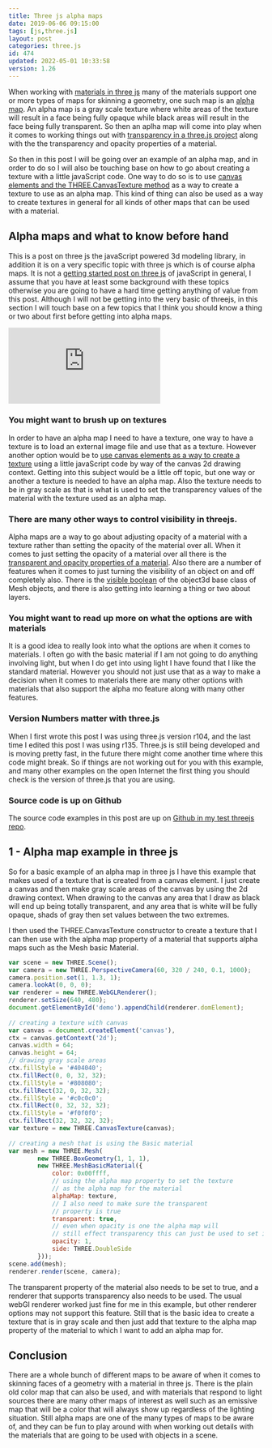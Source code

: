 ```yaml
---
title: Three js alpha maps
date: 2019-06-06 09:15:00
tags: [js,three.js]
layout: post
categories: three.js
id: 474
updated: 2022-05-01 10:33:58
version: 1.26
---
```


When working with [materials in three js](/2018/04/30/threejs-materials/) many of the materials support one or more types of maps for skinning a geometry, one such map is an [alpha map](https://threejs.org/docs/#api/en/materials/MeshBasicMaterial.alphaMap). An alpha map is a gray scale texture where white areas of the texture will result in a face being fully opaque while black areas will result in the face being fully transparent. So then an aplha map will come into play when it comes to working things out with [transparency in a three.js project](/2021/04/21/threejs-materials-transparent/) along with the the transparency and opacity properties of a material.

So then in this post I will be going over an example of an alpha map, and in order to do so I will also be touching base on how to go about creating a texture with a little javaScript code. One way to do so is to use [canvas elements and the THREE.CanvasTexture method](https://threejs.org/docs/#api/en/textures/CanvasTexture) as a way to create a texture to use as an alpha map. This kind of thing can also be used as a way to create textures in general for all kinds of other maps that can be used with a material.

<!-- more -->

## Alpha maps and what to know before hand

This is a post on three js the javaScript powered 3d modeling library, in addition it is on a very specific topic with three js which is of course alpha maps. It is not a [getting started post on three js](/2018/04/04/threejs-getting-started/) of javaScript in general, I assume that you have at least some background with these topics otherwise you are going to have a hard time getting anything of value from this post. Although I will not be getting into the very basic of threejs, in this section I will touch base on a few topics that I think you should know a thing or two about first before getting into alpha maps.

<iframe class="youtube_video"  src="https://www.youtube.com/embed/NDnQksd2LR4" title="YouTube video player" frameborder="0" allow="accelerometer; autoplay; clipboard-write; encrypted-media; gyroscope; picture-in-picture" allowfullscreen></iframe>

### You might want to brush up on textures

In order to have an alpha map I need to have a texture, one way to have a texture is to load an external image file and use that as a texture. However another option would be to [use canvas elements as a way to create a texture](/2018/04/17/threejs-canvas-texture/) using a little javaScript code by way of the canvas 2d drawing context. Getting into this subject would be a little off topic, but one way or another a texture is needed to have an alpha map. Also the texture needs to be in gray scale as that is what is used to set the transparency values of the material with the texture used as an alpha map.

### There are many other ways to control visibility in threejs.

Alpha maps are a way to go about adjusting opacity of a material with a texture rather than setting the opacity of the material over all. When it comes to just setting the opacity of a material over all there is the [transparent and opacity properties of a material](/2021/04/21/threejs-materials-transparent/). Also there are a number of features when it comes to just turning the visibility of an object on and off completely also. There is the [visible boolean](/2021/05/24/threejs-object3d-visible/) of the object3d base class of Mesh objects, and there is also getting into learning a thing or two about layers.

### You might want to read up more on what the options are with materials

It is a good idea to really look into what the options are when it comes to materials. I often go with the basic material if I am not going to do anything involving light, but when I do get into using light I have found that I like the standard material. However you should not just use that as a way to make a decision when it comes to materials there are many other options with materials that also support the alpha mo feature along with many other features.

### Version Numbers matter with three.js

When I first wrote this post I was using three.js version r104, and the last time I edited this post I was using r135. Three.js is still being developed and is moving pretty fast, in the future there might come another time where this code might break. So if things are not working out for you with this example, and many other examples on the open Internet the first thing you should check is the version of three.js that you are using.

### Source code is up on Github

The source code examples in this post are up on [Github in my test threejs repo](https://github.com/dustinpfister/test_threejs/tree/master/views/forpost/threejs-alpha-map).

## 1 - Alpha map example in three js

So for a basic example of an alpha map in three js I have this example that makes used of a texture that is created from a canvas element. I just create a canvas and then make gray scale areas of the canvas by using the 2d drawing context. When drawing to the canvas any area that I draw as black will end up being totally transparent, and any area that is white will be fully opaque, shads of gray then set values between the two extremes. 

I then used the THREE.CanvasTexture constructor to create a texture that I can then use with the alpha map property of a material that supports alpha maps such as the Mesh basic Material.

```js
var scene = new THREE.Scene();
var camera = new THREE.PerspectiveCamera(60, 320 / 240, 0.1, 1000);
camera.position.set(1, 1.3, 1);
camera.lookAt(0, 0, 0);
var renderer = new THREE.WebGLRenderer();
renderer.setSize(640, 480);
document.getElementById('demo').appendChild(renderer.domElement);
 
// creating a texture with canvas
var canvas = document.createElement('canvas'),
ctx = canvas.getContext('2d');
canvas.width = 64;
canvas.height = 64;
// drawing gray scale areas
ctx.fillStyle = '#404040';
ctx.fillRect(0, 0, 32, 32);
ctx.fillStyle = '#808080';
ctx.fillRect(32, 0, 32, 32);
ctx.fillStyle = '#c0c0c0';
ctx.fillRect(0, 32, 32, 32);
ctx.fillStyle = '#f0f0f0';
ctx.fillRect(32, 32, 32, 32);
var texture = new THREE.CanvasTexture(canvas);
 
// creating a mesh that is using the Basic material
var mesh = new THREE.Mesh(
        new THREE.BoxGeometry(1, 1, 1),
        new THREE.MeshBasicMaterial({
            color: 0x00ffff,
            // using the alpha map property to set the texture
            // as the alpha map for the material
            alphaMap: texture,
            // I also need to make sure the transparent
            // property is true
            transparent: true,
            // even when opacity is one the alpha map will 
            // still effect transparency this can just be used to set it even lower
            opacity: 1,
            side: THREE.DoubleSide
        }));
scene.add(mesh);
renderer.render(scene, camera);
```

The transparent property of the material also needs to be set to true, and a renderer that supports transparency also needs to be used. The usual webGl renderer worked just fine for me in this example, but other renderer options may not support this feature. Still that is the basic idea to create a texture that is in gray scale and then just add that texture to the alpha map property of the material to which I want to add an alpha map for.

## Conclusion

There are a whole bunch of different maps to be aware of when it comes to skinning faces of a geometry with a material in three js. There is the plain old color map that can also be used, and with materials that respond to light sources there are many other maps of interest as well such as an emissive map that will be a color that will always show up regardless of the lighting situation. Still alpha maps are one of the many types of maps to be aware of, and they can be fun to play around with when working out details with the materials that are going to be used with objects in a scene.


